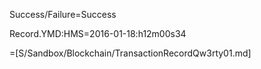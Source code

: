 Success/Failure=Success

Record.YMD:HMS=2016-01-18:h12m00s34

=[S/Sandbox/Blockchain/TransactionRecordQw3rty01.md]